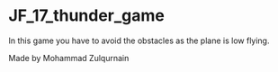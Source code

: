 # JF_17_thunder_game
In this game you have to avoid the obstacles as the plane is low flying.

Made by Mohammad Zulqurnain
